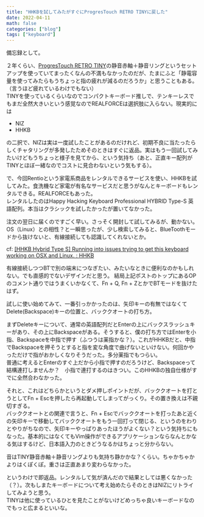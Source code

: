 ```yaml
---
title: "HHKBを試してみたがすぐにProgresTouch RETRO TINYに戻した"
date: 2022-04-11
math: false
categories: ["blog"]
tags: ["keyboard"]
---
```

備忘録として。

２年くらい、[ProgresTouch RETRO TINY](https://archisite.co.jp/products/archiss/progres-touch/retro-tiny-jp/)の静音赤軸＋静音リングというセットアップを使っていてまったくなんの不満もなかったのだが、たまにふと「静電容量を使ってみたらもうちょっと指の疲れが減るのだろうか」と思うこともある。（言うほど疲れているわけでもない）  
TINYを使っているくらいなのでコンパクトキーボード推しで、テンキーレスでもまだ全然大きいという感覚なのでREALFORCEは選択肢に入らない。現実的には

- NIZ
- HHKB

の二択で、NIZは実は一度試したことがあるのだけれど、初期不良に当たったらしくチャタリングが多発したためそのときはすぐに返品。実はもう一回試してみたいけどもうちょっと様子を見てから、という気持ち（あと、正直キー配列がTINYとほぼ一緒なのでコストに見合わないという気もする）。

で、今回Rentioという家電系商品をレンタルできるサービスを使い、HHKBを試してみた。食洗機など家電が有名なサービスだと思うがなんとキーボードもレンタルできる。REALFORCEもあった。  
レンタルしたのはHappy Hacking Keyboard Professional HYBRID Type-S 英語配列。本当はクラシックを試したかったが置いてなかった。

注文の翌日に届くのですごく早い。さっそく開封して試してみるが、動かない。  
OS（Linux）との相性？と一瞬思ったが、少し検索してみると、BlueToothモードから抜けないと、有線接続しても認識してくれないとか。

cf: [\[HHKB Hybrid Type S\] Running into issues trying to get this keyboard working on OSX and Linux\. : HHKB](https://www.reddit.com/r/HHKB/comments/eo112e/hhkb_hybrid_type_s_running_into_issues_trying_to/)

有線接続しつつBTで別の端末につなぎたい、みたいなときに便利なのかもしれない。でも直感的でないデザインだと思う。
結局上記ポストのトップにあるOPのコメント通りではうまくいかなくて、Fn + Q, Fn + ZとかでBTモードを抜けたはず。

試しに使い始めてみて、一番引っかかったのは、矢印キーの有無ではなくてDelete(Backspace)キーの位置と、バッククオートの打ち方。

まずDeleteキーについて、通常の英語配列だとEnterの上にバックスラッシュキーがあり、その上にBackspaceがある。そうすると、僕の打ち方ではEnterを小指、Backspaceを中指で押す（ふつうは薬指かな？）。これがHHKBだと、中指でBackspaceを押そうとすると指を変な角度で曲げないといけない。何回かやっただけで指がおかしくなりそうだった。多分薬指でもつらい。  
普通に考えるとEnterのすぐ上だから小指で押すのだろうけど、Backspaceって結構連打しませんか？　小指で連打するのはきつい。このHHKBの独自仕様がすでに全然合わなかった。

それと、これはどちらかというとダメ押しポイントだが、バッククオートを打とうとしてFn + Escを押したら再起動してしまってがっくり。その置き換えは不親切すぎる。  
バッククオートとの関連で言うと、Fn + Escでバッククオートを打ったあと近くの矢印キーで移動してバッククオートをもう一回打って閉じる、というのをわりとやりがちなので、矢印キーやっぱりあったほうがよくない？という気持ちにもなった。基本的にはなくてもVim操作ができるアプリケーションならなんとかなる気はするけど、日本語入力のときどうなるかはちょっと分からない。

音はTINY静音赤軸＋静音リングよりも気持ち静かかな？くらい。ちゃかちゃかよりはくぽくぽ。重さは正直あまり変わらなかった。

というわけで即返品。レンタルして気が済んだので結果としては悪くなかった（？）。次もしまたキーボードについて考え始めたらそのときはNIZにリトライしてみようと思う。  
TINYは他に使っているひとを見たことがないけどめっちゃ良いキーボードなのでもっと広まるといいな。
